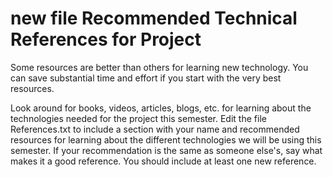 
new file
Recommended Technical References for Project
============================================

Some resources are better than others for learning new technology. You can save substantial time and effort if you start with the very best resources.

Look around for books, videos, articles, blogs, etc. for learning about the technologies needed for the project this semester. Edit the file References.txt to include a section with your name and recommended resources for learning about the different technologies we will be using this semester. If your recommendation is the same as someone else's, say what makes it a good reference. You should include at least one new reference.
